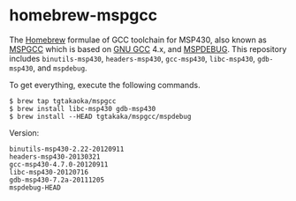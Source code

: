 homebrew-mspgcc
===============

The [Homebrew][] formulae of GCC toolchain for MSP430, also known as
[MSPGCC][] which is based on [GNU GCC][] 4.x, and [MSPDEBUG][]. This
repository includes `binutils-msp430`, `headers-msp430`, `gcc-msp430`,
`libc-msp430`, `gdb-msp430`, and `mspdebug`.

To get everything, execute the following commands.

    $ brew tap tgtakaoka/mspgcc
    $ brew install libc-msp430 gdb-msp430
    $ brew install --HEAD tgtakaka/mspgcc/mspdebug

Version:

    binutils-msp430-2.22-20120911
    headers-msp430-20130321
    gcc-msp430-4.7.0-20120911
    libc-msp430-20120716
    gdb-msp430-7.2a-20111205
    mspdebug-HEAD

[Homebrew]: https://brew.sh/
[MSPGCC]: https://sourceforge.net/projects/mspgcc/
[GNU GCC]: https://gcc.gnu.org/
[MSPDEBUG]: https://github.com/dlbeer/mspdebug
